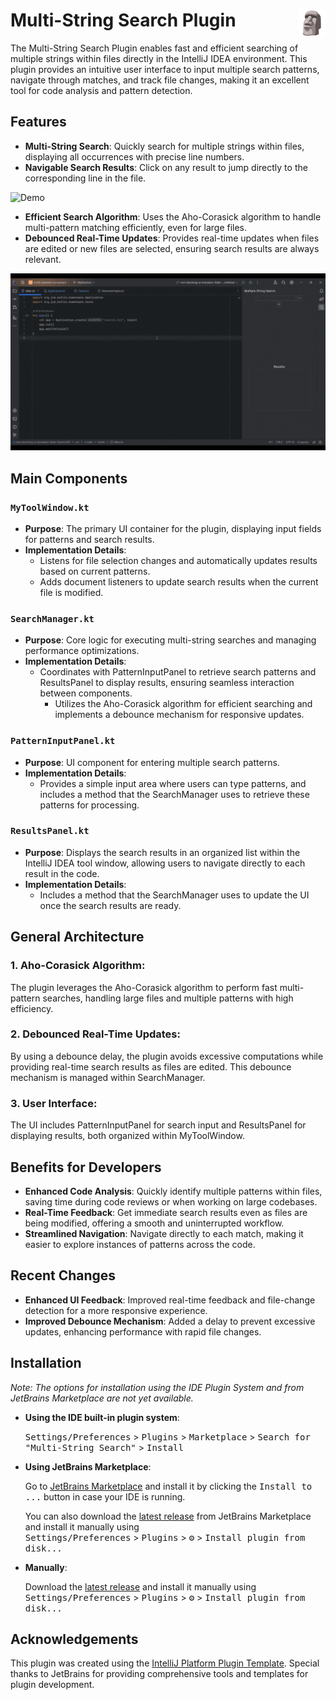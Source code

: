 # <img src="src/main/resources/META-INF/pluginIcon.svg" alt="Icon" align="right" style="height: 43px;"> Multi-String Search Plugin

The Multi-String Search Plugin enables fast and efficient searching of multiple strings within files directly in the IntelliJ IDEA environment. This plugin provides an intuitive user interface to input multiple search patterns, navigate through matches, and track file changes, making it an excellent tool for code analysis and pattern detection.

## Features

- **Multi-String Search**: Quickly search for multiple strings within files, displaying all occurrences with precise line numbers.
- **Navigable Search Results**: Click on any result to jump directly to the corresponding line in the file.

![Demo](./src/data/Multi-String%20Search%20and%20Navigation.gif)

- **Efficient Search Algorithm**: Uses the Aho-Corasick algorithm to handle multi-pattern matching efficiently, even for large files.
- **Debounced Real-Time Updates**: Provides real-time updates when files are edited or new files are selected, ensuring search results are always relevant.

![Demo](./src/data/Live%20Updates%20on%20File%20Change.gif)

## Main Components

### `MyToolWindow.kt`

- **Purpose**: The primary UI container for the plugin, displaying input fields for patterns and search results.
- **Implementation Details**:
  - Listens for file selection changes and automatically updates results based on current patterns.
  - Adds document listeners to update search results when the current file is modified.

### `SearchManager.kt`

- **Purpose**: Core logic for executing multi-string searches and managing performance optimizations.
- **Implementation Details**:
  - Coordinates with PatternInputPanel to retrieve search patterns and ResultsPanel to display results, ensuring seamless interaction between components.
    - Utilizes the Aho-Corasick algorithm for efficient searching and implements a debounce mechanism for responsive updates.

### `PatternInputPanel.kt`

- **Purpose**: UI component for entering multiple search patterns.
- **Implementation Details**:
  - Provides a simple input area where users can type patterns, and includes a method that the SearchManager uses to retrieve these patterns for processing.

### `ResultsPanel.kt`

- **Purpose**: Displays the search results in an organized list within the IntelliJ IDEA tool window, allowing users to navigate directly to each result in the code.
- **Implementation Details**:
  - Includes a method that the SearchManager uses to update the UI once the search results are ready.

## General Architecture

### 1. **Aho-Corasick Algorithm**:
The plugin leverages the Aho-Corasick algorithm to perform fast multi-pattern searches, handling large files and multiple patterns with high efficiency.

### 2. **Debounced Real-Time Updates**:
By using a debounce delay, the plugin avoids excessive computations while providing real-time search results as files are edited. This debounce mechanism is managed within SearchManager.

### 3. **User Interface**:
The UI includes PatternInputPanel for search input and ResultsPanel for displaying results, both organized within MyToolWindow.

## Benefits for Developers

- **Enhanced Code Analysis**: Quickly identify multiple patterns within files, saving time during code reviews or when working on large codebases.
- **Real-Time Feedback**: Get immediate search results even as files are being modified, offering a smooth and uninterrupted workflow.
- **Streamlined Navigation**: Navigate directly to each match, making it easier to explore instances of patterns across the code.

## Recent Changes

- **Enhanced UI Feedback**: Improved real-time feedback and file-change detection for a more responsive experience.
- **Improved Debounce Mechanism**: Added a delay to prevent excessive updates, enhancing performance with rapid file changes.

## Installation

*Note: The options for installation using the IDE Plugin System and from JetBrains Marketplace are not yet available.*

- **Using the IDE built-in plugin system**:

  <kbd>Settings/Preferences</kbd> > <kbd>Plugins</kbd> > <kbd>Marketplace</kbd> > <kbd>Search for "Multi-String Search"</kbd> > <kbd>Install</kbd>

- **Using JetBrains Marketplace**:

  Go to [JetBrains Marketplace](https://plugins.jetbrains.com/plugin/MARKETPLACE_ID) and install it by clicking the <kbd>Install to ...</kbd> button in case your IDE is running.

  You can also download the [latest release](https://plugins.jetbrains.com/plugin/MARKETPLACE_ID/versions) from JetBrains Marketplace and install it manually using  
  <kbd>Settings/Preferences</kbd> > <kbd>Plugins</kbd> > <kbd>⚙️</kbd> > <kbd>Install plugin from disk...</kbd>

- **Manually**:

  Download the [latest release](https://github.com/Alain-David-001/Multi-String-Search/releases/latest) and install it manually using  
  <kbd>Settings/Preferences</kbd> > <kbd>Plugins</kbd> > <kbd>⚙️</kbd> > <kbd>Install plugin from disk...</kbd>

## Acknowledgements

This plugin was created using the [IntelliJ Platform Plugin Template](https://github.com/JetBrains/intellij-platform-plugin-template). Special thanks to JetBrains for providing comprehensive tools and templates for plugin development.
